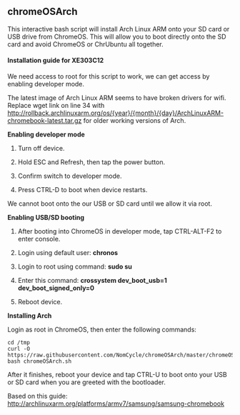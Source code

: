 <h2>chromeOSArch</h2>
This interactive bash script will install Arch Linux ARM onto your SD card or USB drive from ChromeOS. This will allow you to boot directly onto the SD card and avoid ChromeOS or ChrUbuntu all together.

<h4>Installation guide for XE303C12</h4>
We need access to root for this script to work, we can get access by enabling developer mode.

The latest image of Arch Linux ARM seems to have broken drivers for wifi. Replace wget link on line 34 with http://rollback.archlinuxarm.org/os/{year}/{month}/{day}/ArchLinuxARM-chromebook-latest.tar.gz for older working versions of Arch.

<b>Enabling developer mode</b>

1. Turn off device.

2. Hold ESC and Refresh, then tap the power button.

3. Confirm switch to developer mode.

4. Press CTRL-D to boot when device restarts.

We cannot boot onto the our USB or SD card until we allow it via root.

<b>Enabling USB/SD booting</b>

1. After booting into ChromeOS in developer mode, tap CTRL-ALT-F2 to enter console.

2. Login using default user: <b>chronos</b>

3. Login to root using command: <b>sudo su</b>

4. Enter this command: <b>crossystem dev_boot_usb=1 dev_boot_signed_only=0</b>

5. Reboot device.

<b>Installing Arch</b>

Login as root in ChromeOS, then enter the following commands:
```
cd /tmp
curl -O https://raw.githubusercontent.com/NomCycle/chromeOSArch/master/chromeOSArch.sh
bash chromeOSArch.sh
```

After it finishes, reboot your device and tap CTRL-U to boot onto your USB or SD card when you are greeted with the bootloader.

Based on this guide: http://archlinuxarm.org/platforms/armv7/samsung/samsung-chromebook
